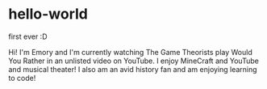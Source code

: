 # hello-world
first ever :D

Hi! I'm Emory and I'm currently watching The Game Theorists play Would You Rather in an unlisted video on YouTube.
I enjoy MineCraft and YouTube and musical theater! I also am an avid history fan and am enjoying learning to code!
